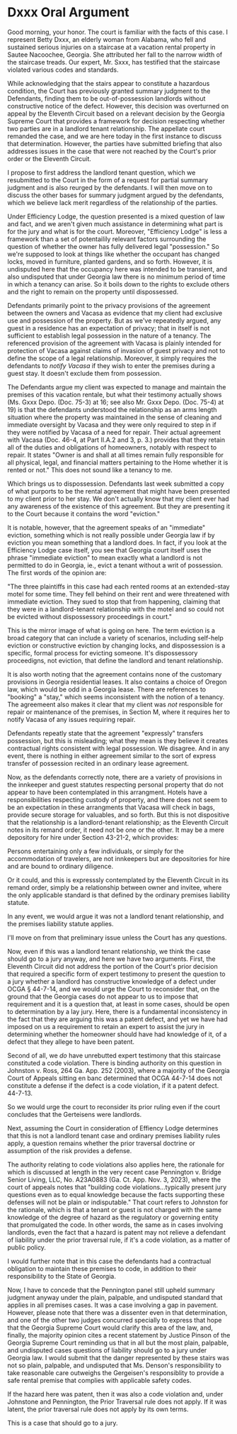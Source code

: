 


# Dxxx Oral Argument 

Good morning, your honor. The court is familiar with the facts of this case. I represent Betty Dxxx, an elderly woman from Alabama, who fell and sustained serious injuries on a staircase at a vacation rental property in Sautee Nacoochee, Georgia. She attributed her fall to the narrow width of the staircase treads. Our expert, Mr. Sxxx, has testified that the staircase violated various codes and standards.

While acknowledging that the stairs appear to constitute a hazardous condition, the Court has previously granted summary judgment to the Defendants, finding them to be out-of-possession landlords without constructive notice of the defect. However, this decision was overturned on appeal by the Eleventh Circuit based on a relevant decision by the Georgia Supreme Court that provides a framework for decision respecting whether two parties are in a landlord tenant relationship. The appellate court remanded the case, and we are here today in the first instance to discuss that determination. However, the parties have submitted briefing that also addresses issues in the case that were not reached by the Court's prior order or the Eleventh Circuit.

I propose to first address the landlord tenant question, which we resubmitted to the Court in the form of a request for partial summary judgment and is also reurged by the defendants. I will then move on to discuss the other bases for summary judgment argued by the defendants, which we believe lack merit regardless of the relationship of the parties.

Under Efficiency Lodge, the question presented is a mixed question of law and fact, and we aren't given much assistance in determining what part is for the jury and what is for the court. Moreover, "Efficiency Lodge" is less a framework than a set of potentailily relevant factors surrounding the question of whether the owner has fully delivered legal "possession." So we're supposed to look at things like whether the occupant has changed locks, moved in furniture, planted gardens, and so forth. However, it is undisputed here that the occupancy here was intended to be transient, and also undisputed that under Georgia law there is no minimum period of time in which a tenancy can arise. So it boils down to the rights to exclude others and the right to remain on the property until dispossessed. 

Defendants primarily point to the privacy provisions of the agreement between the owners and Vacasa as evidence that my client had exclusive use and possession of the property. But as we've repeatedly argued, any guest in a residence has an expectation of privacy; that in itself is not sufficient to establish legal possession in the nature of a tenancy. The referenced provision of the agreement with Vacasa is plainly intended for protection of Vacasa against claims of invasion of guest privacy and not to define the scope of a legal relationship. Moreover, it simply requires the defendants to *notify Vacasa* if they wish to enter the premises during a guest stay. It doesn't exclude them from possession.

The Defendants argue my client was expected to manage and maintain the premises of this vacation rentale, but what their testimony actually shows (Ms. Gxxx Depo. (Doc. 75-3) at 16; see also Mr. Gxxx Depo. (Doc. 75-4) at 19) is that the defendants understood the relationship as an arms length situation where the property was maintained in the sense of cleaning and immediate oversight by Vacasa and they were only required to step in if they were notified by Vacasa of a need for repair. Their actual agreement with Vacasa (Doc. 46-4, at Part II.A.2 and 3, p. 3.) provides that they retain all of the duties and obligations of homeowners, notably with respect to repair. It states "Owner is and shall at all times remain fully responsible for all physical, legal, and financial matters pertaining to the Home whether it is rented or not." This does not sound like a tenancy to me.

Which brings us to dispossession. Defendants last week submitted a copy of what purports to be the rental agreement that might have been presented to my client prior to her stay. We don't actually know that my client ever had any awareness of the existence of this agreement. But they are presenting it to the Court because it contains the word "eviction."

It is notable, however, that the agreement speaks of an "immediate" eviction, something which is not really possible under Georgia law if by eviction you mean something that a landlord does. In fact, if you look at the Efficiency Lodge case itself, you see that Georgia court itself uses the phrase "immediate eviction" to mean exactly what a landlord is not permitted to do in Georgia, ie., evict a tenant without a writ of possession. The first words of the opinion are:

"The three plaintiffs in this case had each rented rooms at an extended-stay motel for some time. They fell behind on their rent and were threatened with immediate eviction. They sued to stop that from happening, claiming that they were in a landlord-tenant relationship with the motel and so could not be evicted without dispossessory proceedings in court."

This is the mirror image of what is going on here. The term eviction is a broad category that can include a variety of scenarios, including self-help eviction or constructive eviction by changing locks, and dispossession is a specific, formal process for evicting someone. It's dispossessory proceedigns, not eviction, that define the landlord and tenant relationship.

It is also worth noting that the agreement contains none of the customary provisions in Georgia residential leases. It also contains a choice of Oregon law, which would be odd in a Georgia lease. There are references to "booking" a "stay," which seems inconsistent with the notion of a tenancy. The agreemeent also makes it clear that my client was *not* responsible for repair or maintenance of the premises, in Section M, where it requires her to notify Vacasa of any issues requiring repair. 

Defendants repeatly state that the agreement "expressly" transfers possession, but this is misleading; what they mean is they believe it creates contractual rights consistent with legal possession. We disagree. And in any event, there is nothing in either agreement similar to the sort of express transfer of possession recited in an ordinary lease agreement.

Now, as the defendants correctly note, there are a variety of provisions in the innkeeper and guest statutes respecting personal property that do not appear to have been contemplated in this arrangment. Hotels have a responsibilities respecting custody of property, and there does not seem to be an expectation in these arrangments that Vacasa will check in bags, provide secure storage for valuables, and so forth. But this is not dispositive that the relationship is a landlord-tenant relationship; as the Eleventh Circuit notes in its remand order, it need not be one or the other. It may be a mere depository for hire under Section 43-21-2, which provides:

Persons entertaining only a few individuals, or simply for the accommodation of travelers, are not innkeepers but are depositories for hire and are bound to ordinary diligence.

Or it could, and this is expresssly contemplated by the Eleventh Circuit in its remand order, simply be a relationship between owner and invitee, where the only applicable standard is that defined by the ordinary premises liability statute. 

In any event, we would argue it was not a landlord tenant relationship, and the premises liability statute applies.

I'll move on from that preliminary issue unless the Court has any questions.

Now, even if this was a landlord tenant relationship, we think the case should go to a jury anyway, and here we have two arguments. First, the Eleventh Circuit did not address the portion of the Court's prior decision that required a specific form of expert testimony to present the question to a jury whether a landlord has constructive knowledge of a defect under OCGA § 44-7-14, and we would urge the Court to reconsider that, on the ground that the Georgia cases do not appear to us to impose that requirement and it is a question that, at least in some cases, should be open to determination by a lay jury.  Here, there is a fundamental inconsistency in the fact that they are arguing this was a patent defect, and yet we have had imposed on us a requirement to retain an expert to assist the jury in determining whether the homeowner should have had knowledge of it, of a defect that they allege to have been patent.

Second of all, we *do* have unrebutted expert testimony that this staircase constituted a code violation. There is binding authority on this question in Johnston v. Ross, 264 Ga. App. 252 (2003), where a majority of the Georgia Court of Appeals sitting en banc determined that OCGA 44-7-14 does not constitute a defense if the defect is a code violation, if it a patent defect. 44-7-13.

So we would urge the court to reconsider its prior ruling even if the court concludes that the Gerteisens were landlords.

Next, assuming the Court in consideration of Effiency Lodge determines that this is not a landlord tenant case and ordinary premises liability rules apply, a question remains whether the prior traversal doctrine or assumption of the risk provides a defense.

The authority relating to code violations also applies here, the rationale for which is discussed at length in the very recent case Pennington v. Bridge Senior Living, LLC, No. A23A0883 (Ga. Ct. App. Nov. 3, 2023), where the court of appeals notes that "building code violations...typically present jury questions even as to equal knowledge because the facts supporting these defenses will not be plain or indisputable." That court refers to Johnston for the rationale, which is that a tenant or guest is not charged with the same knowledge of the degree of hazard as the regulatory or governing entity that promulgated the code. In other words, the same as in cases involving landlords, even the fact that a hazard is patent may not relieve a defendant of liability under the prior traversal rule, if it's a code violation, as a matter of public policy.

I would further note that in this case the defendants had a contractual obligation to maintain these premises to code, in addition to their responsibility to the State of Georgia.

Now, I have to concede that the Pennington panel still upheld summary judgment anyway under the plain, palpable, and undisputed standard that applies in all premises cases. It was a case involving a gap in pavement. However, please note that there was a dissenter even in that determination, and one of the other two judges concurred specially to express that hope that the Georgia Supreme Court would clarify this area of the law, and, finally, the majority opinion cites a recent statement by Justice Pinson of the Georgia Supreme Court reminding us that in all but the most plain, palpable, and undisputed cases questions of liability should go to a jury under Georgia law. I would submit that the danger represented by these stairs was not so plain, palpable, and undisputed that Ms. Denson's responsibility to take reasonable care outweighs the Gergeisen's responsiblity to provide a safe rental premise that complies with applicable safety codes.

If the hazard here was patent, then it was also a code violation and, under Johnstone and Pennington, the Prior Traversal rule does not apply. If it was latent, the prior traversal rule does not apply by its own terms.

This is a case that should go to a jury.


